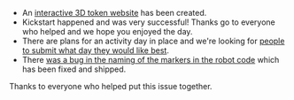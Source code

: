 - An [interactive 3D token website][token-website] has been created.
- Kickstart happened and was very successful! Thanks go to everyone who helped and we hope you enjoyed the day.
- There are plans for an activity day in place and we're looking for [people to submit what day they would like best][activity-day-poll].
- There [was a bug in the naming of the markers in the robot code][list-bug] which has been fixed and shipped.


Thanks to everyone who helped put this issue together.


[token-website]: https://groups.google.com/d/topic/srobo/Eg7WWpq1Da4/discussion
[activity-day-poll]: http://doodle.com/poll/znst2ab2weh3tw3r
[list-bug]: https://groups.google.com/d/topic/srobo-devel/mbYhTq2KGRo/discussion
